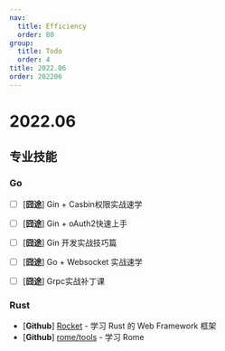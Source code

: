 ```yaml
---
nav:
  title: Efficiency
  order: 80
group:
  title: Todo
  order: 4
title: 2022.06
order: 202206
---
```


# 2022.06

## 专业技能

### Go

- [ ] [**囧途**] Gin + Casbin权限实战速学

- [ ] [**囧途**] Gin + oAuth2快速上手
- [ ] [**囧途**] Gin 开发实战技巧篇
- [ ] [**囧途**] Go + Websocket 实战速学
- [ ] [**囧途**] Grpc实战补丁课

### Rust

- [**Github**] [Rocket](https://github.com/SergioBenitez/Rocket) - 学习 Rust 的 Web Framework 框架
- [**Github**] [rome/tools](https://github.com/rome/tools) - 学习 Rome

